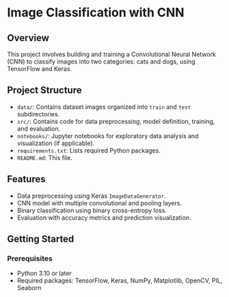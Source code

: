 # Image Classification with CNN

## Overview
This project involves building and training a Convolutional Neural Network (CNN) to classify images into two categories: cats and dogs, using TensorFlow and Keras.

## Project Structure
- `data/`: Contains dataset images organized into `train` and `test` subdirectories.
- `src/`: Contains code for data preprocessing, model definition, training, and evaluation.
- `notebooks/`: Jupyter notebooks for exploratory data analysis and visualization (if applicable).
- `requirements.txt`: Lists required Python packages.
- `README.md`: This file.

## Features
- Data preprocessing using Keras `ImageDataGenerator`.
- CNN model with multiple convolutional and pooling layers.
- Binary classification using binary cross-entropy loss.
- Evaluation with accuracy metrics and prediction visualization.

## Getting Started

### Prerequisites
- Python 3.10 or later
- Required packages: TensorFlow, Keras, NumPy, Matplotlib, OpenCV, PIL, Seaborn
